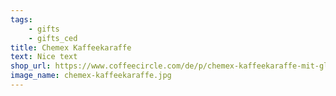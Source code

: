 ```yaml
---
tags:
    - gifts
    - gifts_ced
title: Chemex Kaffeekaraffe
text: Nice text
shop_url: https://www.coffeecircle.com/de/p/chemex-kaffeekaraffe-mit-glasgriff
image_name: chemex-kaffeekaraffe.jpg
---
```

